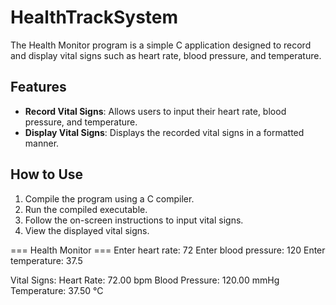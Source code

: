 
# HealthTrackSystem
The Health Monitor program is a simple C application designed to record and display vital signs such as heart rate, blood pressure, and temperature.

## Features
- **Record Vital Signs**: Allows users to input their heart rate, blood pressure, and temperature.
- **Display Vital Signs**: Displays the recorded vital signs in a formatted manner.

## How to Use
1. Compile the program using a C compiler.
2. Run the compiled executable.
3. Follow the on-screen instructions to input vital signs.
4. View the displayed vital signs.


=== Health Monitor ===
Enter heart rate: 72
Enter blood pressure: 120
Enter temperature: 37.5

Vital Signs:
Heart Rate: 72.00 bpm
Blood Pressure: 120.00 mmHg
Temperature: 37.50 °C
